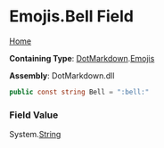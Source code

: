 # Emojis\.Bell Field

[Home](../../../README.md)

**Containing Type**: [DotMarkdown](../../README.md)\.[Emojis](../README.md)

**Assembly**: DotMarkdown\.dll

```csharp
public const string Bell = ":bell:"
```

### Field Value

System\.[String](https://docs.microsoft.com/en-us/dotnet/api/system.string)